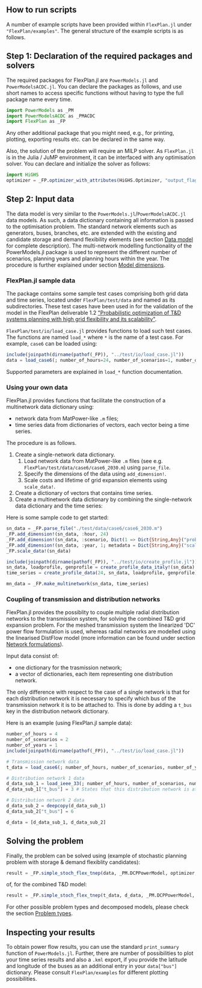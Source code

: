 ## How to run scripts

A number of example scripts have been provided within `FlexPlan.jl` under `"FlexPlan/examples"`. The general structure of the example scripts is as follows.

## Step 1: Declaration of the required packages and solvers

The required packages for FlexPlan.jl are `PowerModels.jl` and `PowerModelsACDC.jl`. You can declare the packages as follows, and use short names to access specific functions without having to type the full package name every time.

``` julia
import PowerModels as _PM
import PowerModelsACDC as _PMACDC
import FlexPlan as _FP
```
Any other additional package that you might need, e.g., for printing, plotting, exporting results etc. can be declared in the same way.

Also, the solution of the problem will require an MILP solver. As ```FlexPlan.jl``` is in the Julia / JuMP environment, it can be interfaced with any optimisation solver. You can declare and initialize the solver as follows:

``` julia
import HiGHS
optimizer = _FP.optimizer_with_attributes(HiGHS.Optimizer, "output_flag"=>false)
```

## Step 2: Input data

The data model is very similar to the `PowerModels.jl`/`PowerModelsACDC.jl` data models. As such, a data dictionary containing all information is passed to the optimisation problem. The standard network elements such as generators, buses, branches, etc. are extended with the existing and candidate storage and demand flexibility elements (see section [Data model](@ref) for complete description). The multi-network modelling functionality of the PowerModels.jl package is used to represent the different number of scenarios, planning years and planning hours within the year. The procedure is further explained under section [Model dimensions](@ref).

### FlexPlan.jl sample data

The package contains some sample test cases comprising both grid data and time series, located under `FlexPlan/test/data` and named as its subdirectories.
These test cases have been used in for the validation of the model in the FlexPlan deliverable 1.2 ["Probabilistic optimization of T&D systems planning with high grid flexibility and its scalability"](https://flexplan-project.eu/wp-content/uploads/2021/03/D1.2_20210325_V1.0.pdf).

`FlexPlan/test/io/load_case.jl` provides functions to load such test cases.
The functions are named `load_*` where `*` is the name of a test case.
For example, `case6` can be loaded using:
```julia
include(joinpath(dirname(pathof(_FP)), "../test/io/load_case.jl"))
data = load_case6(; number_of_hours=24, number_of_scenarios=1, number_of_years=1)
```
Supported parameters are explained in `load_*` function documentation.

### Using your own data

FlexPlan.jl provides functions that facilitate the construction of a multinetwork data dictionary using:
- network data from MatPower-like `.m` files;
- time series data from dictionaries of vectors, each vector being a time series.

The procedure is as follows.
1.  Create a single-network data dictionary.
    1.  Load network data from MatPower-like `.m` files (see e.g. `FlexPlan/test/data/case6/case6_2030.m`) using `parse_file`.
    2.  Specify the dimensions of the data using `add_dimension!`.
    3.  Scale costs and lifetime of grid expansion elements using `scale_data!`.
2.  Create a dictionary of vectors that contains time series.
3.  Create a multinetwork data dictionary by combining the single-network data dictionary and the time series:

Here is some sample code to get started:
```julia
sn_data = _FP.parse_file("./test/data/case6/case6_2030.m")
_FP.add_dimension!(sn_data, :hour, 24)
_FP.add_dimension!(sn_data, :scenario, Dict(1 => Dict{String,Any}("probability"=>1)))
_FP.add_dimension!(sn_data, :year, 1; metadata = Dict{String,Any}("scale_factor"=>1))
_FP.scale_data!(sn_data)

include(joinpath(dirname(pathof(_FP)), "../test/io/create_profile.jl")) # Functions to load sample time series. Use your own instead.
sn_data, loadprofile, genprofile = create_profile_data_italy!(sn_data)
time_series = create_profile_data(24, sn_data, loadprofile, genprofile) # Your time series should have the same format as this `time_series` dict

mn_data = _FP.make_multinetwork(sn_data, time_series)
```

### Coupling of transmission and distribution networks

FlexPlan.jl provides the possiblity to couple multiple radial distribution networks to the transmission system, for solving the combined T&D grid expansion problem.
For the meshed transmission system the linearized 'DC' power flow formulation is used, whereas radial networks are modelled using the linearised DistFlow model (more information can be found under section [Network formulations](@ref)).

Input data consist of:
- one dictionary for the trasmission network;
- a vector of dictionaries, each item representing one distribution network.

The only difference with respect to the case of a single network is that for each distribution network it is necessary to specify which bus of the transmission network it is to be attached to.
This is done by adding a `t_bus` key in the distribution network dictionary.

Here is an example (using FlexPlan.jl sample data):
```julia
number_of_hours = 4
number_of_scenarios = 2
number_of_years = 1
include(joinpath(dirname(pathof(_FP)), "../test/io/load_case.jl"))

# Transmission network data
t_data = load_case6(; number_of_hours, number_of_scenarios, number_of_years)

# Distribution network 1 data
d_data_sub_1 = load_ieee_33(; number_of_hours, number_of_scenarios, number_of_years)
d_data_sub_1["t_bus"] = 3 # States that this distribution network is attached to bus 3 of transmission network

# Distribution network 2 data
d_data_sub_2 = deepcopy(d_data_sub_1)
d_data_sub_2["t_bus"] = 6

d_data = [d_data_sub_1, d_data_sub_2]
```

## Solving the problem

Finally, the problem can be solved using (example of stochastic planning problem with storage & demand flexiblity candidates):

```julia
result = _FP.simple_stoch_flex_tnep(data, _PM.DCPPowerModel, optimizer; setting=Dict("conv_losses_mp"=>false))
```
of, for the combined T&D model:
```julia
result = _FP.simple_stoch_flex_tnep(t_data, d_data, _PM.DCPPowerModel, _FP.BFARadPowerModel, optimizer; t_setting=Dict("conv_losses_mp"=>false))
```

For other possible problem types and decomposed models, please check the section [Problem types](@ref).

## Inspecting your results

To obtain power flow results, you can use the standard `print_summary` function of `PowerModels.jl`.
Further, there are number of possibilities to plot your time series results and also a `.kml` export, if you provide the latitude and longitude of the buses as an additional entry in your `data["bus"]` dictionary.
Please consult `FlexPlan/examples` for different plotting possibilities.
